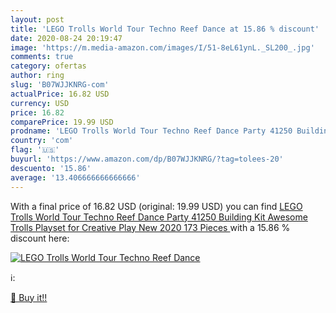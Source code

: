 ```yaml
---
layout: post
title: 'LEGO Trolls World Tour Techno Reef Dance at 15.86 % discount'
date: 2020-08-24 20:19:47
image: 'https://m.media-amazon.com/images/I/51-8eL61ynL._SL200_.jpg'
comments: true
category: ofertas
author: ring
slug: 'B07WJJKNRG-com'
actualPrice: 16.82 USD
currency: USD
price: 16.82
comparePrice: 19.99 USD
prodname: 'LEGO Trolls World Tour Techno Reef Dance Party 41250 Building Kit  Awesome Trolls Playset for Creative Play  New 2020  173 Pieces '
country: 'com'
flag: '🇺🇸'
buyurl: 'https://www.amazon.com/dp/B07WJJKNRG/?tag=tolees-20'
descuento: '15.86'
average: '13.406666666666666'
---
```


With a final price of 16.82 USD (original: 19.99 USD) you can find [LEGO Trolls World Tour Techno Reef Dance Party 41250 Building Kit  Awesome Trolls Playset for Creative Play  New 2020  173 Pieces ](https://www.amazon.com/dp/B07WJJKNRG/?tag=tolees-20) with a  15.86 % discount here:

[![LEGO Trolls World Tour Techno Reef Dance](https://m.media-amazon.com/images/I/51-8eL61ynL._SL200_.jpg)](https://www.amazon.com/dp/B07WJJKNRG/?tag=tolees-20)

ℹ️:


[🛒 Buy it!!](https://www.amazon.com/dp/B07WJJKNRG/?tag=tolees-20)
